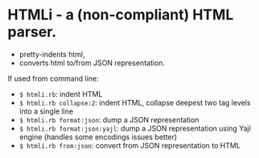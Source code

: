# HTMLi - a (non-compliant) HTML parser.

- pretty-indents html,
- converts html to/from JSON representation.

If used from command line:

- `$ htmli.rb`: indent HTML
- `$ htmli.rb collapse:2`: indent HTML, collapse deepest
   two tag levels into a single line
- `$ htmli.rb format:json`: dump a JSON representation
- `$ htmli.rb format:json:yajl`: dump a JSON representation using Yajl engine (handles some encodings issues better)
- `$ htmli.rb from:json`: convert from JSON representation to HTML
